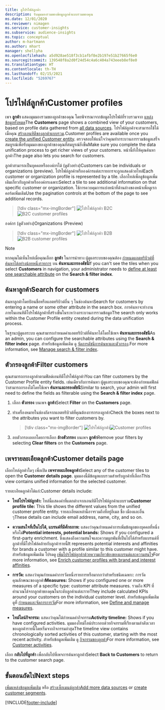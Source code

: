 ```yaml
---
title: ดูโปรไฟล์ลูกค้า
description: รับมุมมองรวมของข้อมูลลูกค้าแบบรวมของคุณ
ms.date: 12/01/2020
ms.reviewer: nimagen
ms.service: customer-insights
ms.subservice: audience-insights
ms.topic: conceptual
author: m-hartmann
ms.author: mhart
manager: shellyha
ms.openlocfilehash: a5d928ae518f3cb1afbf8e2b197e51b27665f6e0
ms.sourcegitcommit: 139548f8a2d0f24d54c4a6c404a743eeeb8ef8e0
ms.translationtype: HT
ms.contentlocale: th-TH
ms.lasthandoff: 02/15/2021
ms.locfileid: "5269767"
---
```

# <a name="customer-profiles"></a><span data-ttu-id="f8c8a-103">โปรไฟล์ลูกค้า</span><span class="sxs-lookup"><span data-stu-id="f8c8a-103">Customer profiles</span></span>

<span data-ttu-id="f8c8a-104">เพจ **ลูกค้า** แสดงมุมมองรวมของลูกค้าของคุณ โดยพิจารณาจากข้อมูลโปรไฟล์ที่รวบรวมจาก [แหล่งข้อมูลทั้งหมด](data-sources.md)</span><span class="sxs-lookup"><span data-stu-id="f8c8a-104">The **Customers** page shows a combined view of your customers, based on profile data gathered from [all data sources](data-sources.md).</span></span> <span data-ttu-id="f8c8a-105">โปรไฟล์ลูกค้าจะสามารถใช้ได้เมื่อคุณ [สร้างเอนทิตีของลูกค้าแบบรวม](data-unification.md).</span><span class="sxs-lookup"><span data-stu-id="f8c8a-105">Customer profiles are available once you [create the unified Customer entity](data-unification.md).</span></span> <span data-ttu-id="f8c8a-106">ตรวจสอบให้แน่ใจว่าคุณทำกระบวนการรวมข้อมูลเสร็จสมบูรณ์เพื่อรับมุมมองของลูกค้าของคุณที่สมบูรณ์ยิ่งขึ้น</span><span class="sxs-lookup"><span data-stu-id="f8c8a-106">Make sure you complete the data unification process to get richer views of your customers.</span></span> <span data-ttu-id="f8c8a-107">หน้านี้ยังให้คุณค้นหาลูกค้า</span><span class="sxs-lookup"><span data-stu-id="f8c8a-107">The page also lets you search for customers.</span></span>

<span data-ttu-id="f8c8a-108">ลูกค้าสามารถเป็นบุคคลหรือองค์กรได้ (ดูตัวอย่าง)</span><span class="sxs-lookup"><span data-stu-id="f8c8a-108">Customers can be individuals or organizations (preview).</span></span> <span data-ttu-id="f8c8a-109">โปรไฟล์ลูกค้าหรือองค์กรแต่ละรายการจะถูกแสดงด้วยไทล์</span><span class="sxs-lookup"><span data-stu-id="f8c8a-109">Each customer or organization profile is represented by a tile.</span></span> <span data-ttu-id="f8c8a-110">เลือกไทล์เพื่อดูข้อมูลเพิ่มเติมเกี่ยวกับลูกค้าหรือองค์กรเฉพาะ</span><span class="sxs-lookup"><span data-stu-id="f8c8a-110">Select a tile to see additional information on that specific customer or organization.</span></span> <span data-ttu-id="f8c8a-111">ใช้การควบคุมการแบ่งหน้าที่ด้านล่างของหน้าเพื่อดูเรกคอร์ดเพิ่มเติม</span><span class="sxs-lookup"><span data-stu-id="f8c8a-111">Use the pagination controls at the bottom of the page to see additional records.</span></span>

> [!div class="mx-imgBorder"] 
> <span data-ttu-id="f8c8a-112">![โปรไฟล์ลูกค้า B2C](media/profiles-customers.png "โปรไฟล์ลูกค้า B2C")</span><span class="sxs-lookup"><span data-stu-id="f8c8a-112">![B2C customer profiles](media/profiles-customers.png "B2C customer profiles")</span></span>

<span data-ttu-id="f8c8a-113">องค์กร (ดูตัวอย่าง)</span><span class="sxs-lookup"><span data-stu-id="f8c8a-113">Organizations (Preview)</span></span>
> [!div class="mx-imgBorder"] 
> <span data-ttu-id="f8c8a-114">![โปรไฟล์ลูกค้า B2B](media/profile-customers-b2b.png "โปรไฟล์ลูกค้า B2B")</span><span class="sxs-lookup"><span data-stu-id="f8c8a-114">![B2B customer profiles](media/profile-customers-b2b.png "B2B customer profiles")</span></span>

> [!NOTE]
> <span data-ttu-id="f8c8a-115">หากคุณไม่เห็นไทล์เมื่อคุณเลือก **ลูกค้า** ในการนำทาง ผู้ดูแลระบบของคุณต้อง [กำหนดแอตทริบิวต์ที่ค้นหาได้อย่างน้อยหนึ่งรายการ](search-filter-index.md) บน **ค้นหาและกรองดัชนี**</span><span class="sxs-lookup"><span data-stu-id="f8c8a-115">If you can't see the tiles when you select **Customers** in navigation, your administrator needs to [define at least one searchable attribute](search-filter-index.md) on the **Search & filter index**.</span></span>

## <a name="search-for-customers"></a><span data-ttu-id="f8c8a-116">ค้นหาลูกค้า</span><span class="sxs-lookup"><span data-stu-id="f8c8a-116">Search for customers</span></span>

<span data-ttu-id="f8c8a-117">ค้นหาลูกค้าโดยป้อนชื่อหรือแอตทริบิวต์อื่น ๆ ในช่องค้นหา</span><span class="sxs-lookup"><span data-stu-id="f8c8a-117">Search for customers by entering a name or some other attribute in the search box.</span></span> <span data-ttu-id="f8c8a-118">การค้นหาจะทำงานภายในเอนทิตีโปรไฟล์ลูกค้าที่สร้างขึ้นในระหว่างกระบวนการรวมข้อมูล</span><span class="sxs-lookup"><span data-stu-id="f8c8a-118">The search only works within the Customer Profile entity created during the data unification process.</span></span>

<span data-ttu-id="f8c8a-119">ในฐานะผู้ดูแลระบบ คุณสามารถกำหนดค่าแอตทริบิวต์ที่ค้นหาได้โดยใช้เพจ **ค้นหาและกรองดัชนี**</span><span class="sxs-lookup"><span data-stu-id="f8c8a-119">As an admin, you can configure the searchable attributes using the **Search & filter index** page.</span></span> <span data-ttu-id="f8c8a-120">สำหรับข้อมูลเพิ่มเติม ดู [จัดการดัชนีการค้นหาและตัวกรอง](search-filter-index.md).</span><span class="sxs-lookup"><span data-stu-id="f8c8a-120">For more information, see [Manage search & filter index](search-filter-index.md).</span></span>

## <a name="filter-customers"></a><span data-ttu-id="f8c8a-121">ตัวกรองลูกค้า</span><span class="sxs-lookup"><span data-stu-id="f8c8a-121">Filter customers</span></span>

<span data-ttu-id="f8c8a-122">คุณสามารถกรองลูกค้าตามฟิลด์เอนทิตีโปรไฟล์ลูกค้า</span><span class="sxs-lookup"><span data-stu-id="f8c8a-122">You can filter customers by the Customer Profile entity fields.</span></span> <span data-ttu-id="f8c8a-123">เช่นเดียวกับการค้นหา ผู้ดูแลระบบของคุณจะต้องกำหนดฟิลด์ว่าสามารถกรองได้โดยใช้เพจ **ค้นหาและกรองดัชนี**</span><span class="sxs-lookup"><span data-stu-id="f8c8a-123">Similar to search, your admin will first need to define the fields as filterable using the **Search & filter index** page.</span></span>

1. <span data-ttu-id="f8c8a-124">เลือก **ตัวกรอง** บนเพจ **ลูกค้า**</span><span class="sxs-lookup"><span data-stu-id="f8c8a-124">Select **Filter** on the **Customers** page.</span></span>

2. <span data-ttu-id="f8c8a-125">ทำเครื่องหมายในช่องถัดจากแอตทริบิวต์ที่คุณต้องการกรองลูกค้า</span><span class="sxs-lookup"><span data-stu-id="f8c8a-125">Check the boxes next to the attributes you want to filter customers by.</span></span>

   > [!div class="mx-imgBorder"] 
   > <span data-ttu-id="f8c8a-126">![โปรไฟล์ลูกค้า](media/profiles-customers3.png "โปรไฟล์ลูกค้า")</span><span class="sxs-lookup"><span data-stu-id="f8c8a-126">![Customer profiles](media/profiles-customers3.png "Customer profiles")</span></span>

3. <span data-ttu-id="f8c8a-127">ลบตัวกรองออกโดยการเลือก **ล้างตัวกรอง** บนเพจ **ลูกค้า**</span><span class="sxs-lookup"><span data-stu-id="f8c8a-127">Remove your filters by selecting **Clear filters** on the **Customers** page.</span></span>

##  <a name="customer-details-page"></a><span data-ttu-id="f8c8a-128">เพจรายละเอียดลูกค้า</span><span class="sxs-lookup"><span data-stu-id="f8c8a-128">Customer details page</span></span>

<span data-ttu-id="f8c8a-129">เลือกไทล์ลูกค้าใดๆ เพื่อเปิด **เพจรายละเอียดลูกค้า**</span><span class="sxs-lookup"><span data-stu-id="f8c8a-129">Select any of the customer tiles to open the **Customer details page**.</span></span> <span data-ttu-id="f8c8a-130">มุมมองนี้มีข้อมูลแบบรวมสำหรับลูกค้าที่เลือก</span><span class="sxs-lookup"><span data-stu-id="f8c8a-130">This view contains unified information for the selected customer.</span></span>

<span data-ttu-id="f8c8a-131">รายละเอียดลูกค้าได้แก่:</span><span class="sxs-lookup"><span data-stu-id="f8c8a-131">Customer details include:</span></span>

-   <span data-ttu-id="f8c8a-132">**ไทล์โปรไฟล์ลูกค้า:** ไทล์นี้แสดงค่าที่แตกต่างจากเอนทิตีโปรไฟล์ลูกค้าแบบรวม</span><span class="sxs-lookup"><span data-stu-id="f8c8a-132">**Customer profile tile:** This tile shows the different values from the unified customer profile entity.</span></span> <span data-ttu-id="f8c8a-133">รายละเอียดเหล่านี้อาจรวมถึงที่อยู่อีเมล ชื่อ เมืองและอื่น ๆ</span><span class="sxs-lookup"><span data-stu-id="f8c8a-133">These details can include email address, name, city, and so on.</span></span> 

-   <span data-ttu-id="f8c8a-134">**ความสนใจที่เป็นไปได้, แบรนด์ที่มีศักยภาพ:** แสดงว่าคุณกำหนดค่าการเพิ่มข้อมูลของบุคคลที่หนึ่งหรือไม่</span><span class="sxs-lookup"><span data-stu-id="f8c8a-134">**Potential interests, potential brands:** Shows if you configured a first-party enrichment.</span></span> <span data-ttu-id="f8c8a-135">ซึ่งแสดงถึงความสนใจและความผูกพันที่เป็นไปได้สำหรับแบรนด์ที่ลูกค้าที่มีโปรไฟล์คล้ายกับลูกค้ารายนี้</span><span class="sxs-lookup"><span data-stu-id="f8c8a-135">It represents potential interests and affinities for brands a customer with a profile similar to this customer might have.</span></span> <span data-ttu-id="f8c8a-136">สำหรับข้อมูลเพิ่มเติม โปรดดู [เพิ่มโปรไฟล์ลูกค้าด้วยความเกี่ยวข้องของแบรนด์และความสนใจ](enrichment-microsoft-graph.md)</span><span class="sxs-lookup"><span data-stu-id="f8c8a-136">For more information, see [Enrich customer profiles with brand and interest affinities](enrichment-microsoft-graph.md).</span></span>

-   <span data-ttu-id="f8c8a-137">**การวัด:** แสดงว่าคุณกำหนดค่าการวัดหนึ่งรายการหรือมากกว่าสำหรับชนิดเฉพาะ: การวัดคุณลักษณะของลูกค้า</span><span class="sxs-lookup"><span data-stu-id="f8c8a-137">**Measures:** Shows if you configured one or more measures of a specific type: customer attribute measures.</span></span> <span data-ttu-id="f8c8a-138">รวมถึง KPI ที่คำนวณได้จากลูกค้าของคุณในระดับลูกค้าแต่ละราย</span><span class="sxs-lookup"><span data-stu-id="f8c8a-138">They include calculated KPIs around your customers on the individual customer level.</span></span> <span data-ttu-id="f8c8a-139">สำหรับข้อมูลเพิ่มเติม ดูที่ [กำหนดและจัดการการวัด](measures.md)</span><span class="sxs-lookup"><span data-stu-id="f8c8a-139">For more information, see [Define and manage measures](measures.md).</span></span>

-   <span data-ttu-id="f8c8a-140">**ไทม์ไลน์กิจกรรม:** แสดงว่าคุณได้กำหนดค่ากิจกรรม</span><span class="sxs-lookup"><span data-stu-id="f8c8a-140">**Activity timeline:** Shows if you have configured activities.</span></span> <span data-ttu-id="f8c8a-141">มุมมองไทม์ไลน์ประกอบด้วยกิจกรรมที่เรียงตามลำดับเวลาของลูกค้ารายนี้โดยเริ่มจากกิจกรรมล่าสุด</span><span class="sxs-lookup"><span data-stu-id="f8c8a-141">The timeline view contains chronologically sorted activities of this customer, starting with the most recent activity.</span></span> <span data-ttu-id="f8c8a-142">สำหรับข้อมูลเพิ่มเติม ดู [กิจกรรมของลูกค้า](activities.md)</span><span class="sxs-lookup"><span data-stu-id="f8c8a-142">For more information, see [Customer activities](activities.md).</span></span>

<span data-ttu-id="f8c8a-143">เลือก **กลับไปที่ลูกค้า** เพื่อกลับไปที่เพจการค้นหาลูกค้า</span><span class="sxs-lookup"><span data-stu-id="f8c8a-143">Select **Back to Customers** to return to the customer search page.</span></span>

## <a name="next-steps"></a><span data-ttu-id="f8c8a-144">ขั้นตอนถัดไป</span><span class="sxs-lookup"><span data-stu-id="f8c8a-144">Next steps</span></span>

<span data-ttu-id="f8c8a-145">[เพิ่มแหล่งข้อมูลเพิ่มเติม](data-sources.md) หรือ [สร้างเซ็กเมนต์ลูกค้า](segments.md)</span><span class="sxs-lookup"><span data-stu-id="f8c8a-145">[Add more data sources](data-sources.md) or [create customer segments](segments.md).</span></span>


[!INCLUDE[footer-include](../includes/footer-banner.md)]